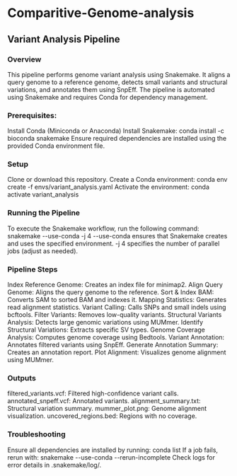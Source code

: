 # Comparitive-Genome-analysis

## Variant Analysis Pipeline

### Overview

This pipeline performs genome variant analysis using Snakemake. It aligns a query genome to a reference genome, detects small variants and structural variations, and annotates them using SnpEff. The pipeline is automated using Snakemake and requires Conda for dependency management.

### Prerequisites:
Install Conda (Miniconda or Anaconda)
Install Snakemake:
conda install -c bioconda snakemake
Ensure required dependencies are installed using the provided Conda environment file.

### Setup

Clone or download this repository.
Create a Conda environment:
conda env create -f envs/variant_analysis.yaml
Activate the environment:
conda activate variant_analysis

### Running the Pipeline

To execute the Snakemake workflow, run the following command:
snakemake --use-conda -j 4
--use-conda ensures that Snakemake creates and uses the specified environment.
-j 4 specifies the number of parallel jobs (adjust as needed).

### Pipeline Steps

Index Reference Genome: Creates an index file for minimap2.
Align Query Genome: Aligns the query genome to the reference.
Sort & Index BAM: Converts SAM to sorted BAM and indexes it.
Mapping Statistics: Generates read alignment statistics.
Variant Calling: Calls SNPs and small indels using bcftools.
Filter Variants: Removes low-quality variants.
Structural Variants Analysis: Detects large genomic variations using MUMmer.
Identify Structural Variations: Extracts specific SV types.
Genome Coverage Analysis: Computes genome coverage using Bedtools.
Variant Annotation: Annotates filtered variants using SnpEff.
Generate Annotation Summary: Creates an annotation report.
Plot Alignment: Visualizes genome alignment using MUMmer.

### Outputs

filtered_variants.vcf: Filtered high-confidence variant calls.
annotated_snpeff.vcf: Annotated variants.
alignment_summary.txt: Structural variation summary.
mummer_plot.png: Genome alignment visualization.
uncovered_regions.bed: Regions with no coverage.

### Troubleshooting

Ensure all dependencies are installed by running:
conda list
If a job fails, rerun with:
snakemake --use-conda --rerun-incomplete
Check logs for error details in .snakemake/log/.
